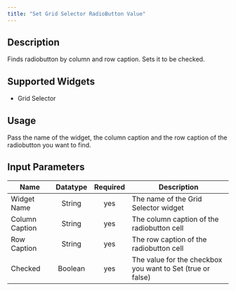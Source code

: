 ```yaml
---
title: "Set Grid Selector RadioButton Value"
---
```

## Description
Finds radiobutton by column and row caption. Sets it to be checked.

## Supported Widgets
 + Grid Selector

 ## Usage
 Pass the name of the widget, the column caption and the row caption of the radiobutton you want to find.

## Input Parameters
Name | Datatype | Required | Description
---- | :--------: | :--------: | ---------------
Widget Name | String | yes | The name of the Grid Selector widget
Column Caption | String | yes | The column caption of the radiobutton cell
Row Caption | String | yes | The row caption of the radiobutton cell
Checked | Boolean | yes | The value for the checkbox you want to Set (true or false)

